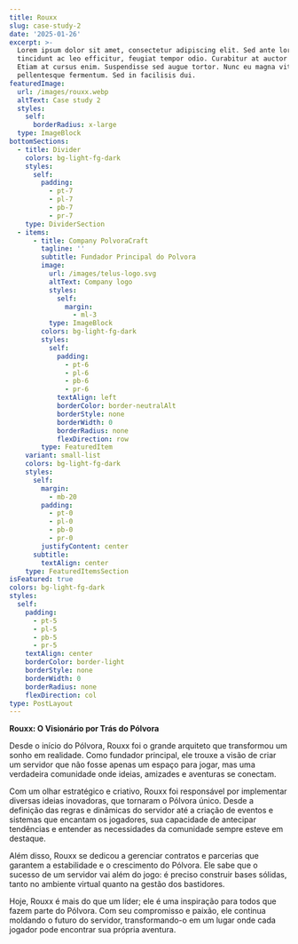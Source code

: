 ```yaml
---
title: Rouxx
slug: case-study-2
date: '2025-01-26'
excerpt: >-
  Lorem ipsum dolor sit amet, consectetur adipiscing elit. Sed ante lorem,
  tincidunt ac leo efficitur, feugiat tempor odio. Curabitur at auctor sapien.
  Etiam at cursus enim. Suspendisse sed augue tortor. Nunc eu magna vitae lorem
  pellentesque fermentum. Sed in facilisis dui.
featuredImage:
  url: /images/rouxx.webp
  altText: Case study 2
  styles:
    self:
      borderRadius: x-large
  type: ImageBlock
bottomSections:
  - title: Divider
    colors: bg-light-fg-dark
    styles:
      self:
        padding:
          - pt-7
          - pl-7
          - pb-7
          - pr-7
    type: DividerSection
  - items:
      - title: Company PolvoraCraft
        tagline: ''
        subtitle: Fundador Principal do Polvora
        image:
          url: /images/telus-logo.svg
          altText: Company logo
          styles:
            self:
              margin:
                - ml-3
          type: ImageBlock
        colors: bg-light-fg-dark
        styles:
          self:
            padding:
              - pt-6
              - pl-6
              - pb-6
              - pr-6
            textAlign: left
            borderColor: border-neutralAlt
            borderStyle: none
            borderWidth: 0
            borderRadius: none
            flexDirection: row
        type: FeaturedItem
    variant: small-list
    colors: bg-light-fg-dark
    styles:
      self:
        margin:
          - mb-20
        padding:
          - pt-0
          - pl-0
          - pb-0
          - pr-0
        justifyContent: center
      subtitle:
        textAlign: center
    type: FeaturedItemsSection
isFeatured: true
colors: bg-light-fg-dark
styles:
  self:
    padding:
      - pt-5
      - pl-5
      - pb-5
      - pr-5
    textAlign: center
    borderColor: border-light
    borderStyle: none
    borderWidth: 0
    borderRadius: none
    flexDirection: col
type: PostLayout
---
```

**Rouxx: O Visionário por Trás do Pólvora**

Desde o início do Pólvora, Rouxx foi o grande arquiteto que transformou um sonho em realidade. Como fundador principal, ele trouxe a visão de criar um servidor que não fosse apenas um espaço para jogar, mas uma verdadeira comunidade onde ideias, amizades e aventuras se conectam.

Com um olhar estratégico e criativo, Rouxx foi responsável por implementar diversas ideias inovadoras, que tornaram o Pólvora único. Desde a definição das regras e dinâmicas do servidor até a criação de eventos e sistemas que encantam os jogadores, sua capacidade de antecipar tendências e entender as necessidades da comunidade sempre esteve em destaque.

Além disso, Rouxx se dedicou a gerenciar contratos e parcerias que garantem a estabilidade e o crescimento do Pólvora. Ele sabe que o sucesso de um servidor vai além do jogo: é preciso construir bases sólidas, tanto no ambiente virtual quanto na gestão dos bastidores.

Hoje, Rouxx é mais do que um líder; ele é uma inspiração para todos que fazem parte do Pólvora. Com seu compromisso e paixão, ele continua moldando o futuro do servidor, transformando-o em um lugar onde cada jogador pode encontrar sua própria aventura.



